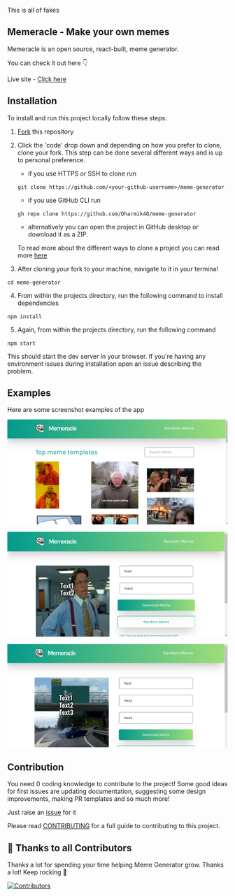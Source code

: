 This is all of fakes
## Memeracle - Make your own memes

Memeracle is an open source, react-built, meme generator.

You can check it out here 👇

Live site - [Click here](https://memeracle.vercel.app)

## Installation

To install and run this project locally follow these steps:

1. [Fork](https://github.com/Dharmik48/meme-generator/fork) this repository
2. Click the 'code' drop down and depending on how you prefer to clone, clone your fork. This step can be done several different ways and is up to personal preference.

   - if you use HTTPS or SSH to clone run

   ```
   git clone https://github.com/<your-github-username>/meme-generator
   ```

   - if you use GitHub CLI run

   ```
   gh repo clone https://github.com/Dharmik48/meme-generator
   ```

   - alternatively you can open the project in GitHub desktop or download it as a ZIP.

   To read more about the different ways to clone a project you can read more [here](https://docs.github.com/en/repositories/creating-and-managing-repositories/cloning-a-repository)

3. After cloning your fork to your machine, navigate to it in your terminal

```
cd meme-generator
```

4. From within the projects directory, run the following command to install dependencies

```
npm install
```

5. Again, from within the projects directory, run the following command

```
npm start
```

This should start the dev server in your browser. If you're having any environment issues during installation open an issue describing the problem.

## Examples

Here are some screenshot examples of the app

![browse view](docs/images/browse.png)

![example one](docs/images/example-one.png)

![example two](docs/images/example-two.png)

## Contribution

You need 0 coding knowledge to contribute to the project! Some good ideas for first issues are updating documentation, suggesting some design improvements, making PR templates and so much more!

Just raise an [issue](https://github.com/Dharmik48/meme-generator/issues/new) for it

Please read [CONTRIBUTING](https://github.com/Dharmik48/meme-generator/blob/main/CONTRIBUTING.md) for a full guide to contributing to this project.

## 💪 Thanks to all Contributors

Thanks a lot for spending your time helping Meme Generator grow. Thanks a lot! Keep rocking 🍻

[![Contributors](https://contrib.rocks/image?repo=Dharmik48/meme-generator)](https://github.com/Dharmik48/meme-generator/graphs/contributors)
